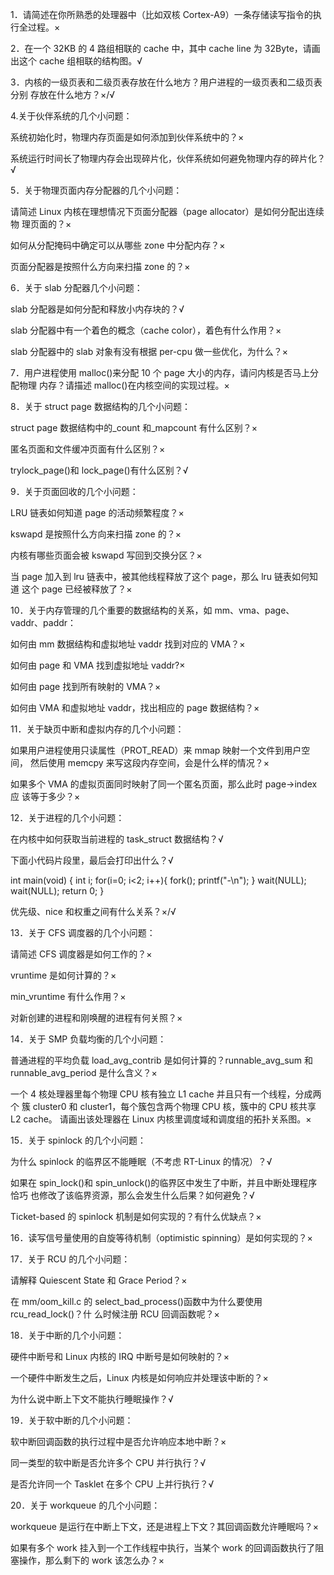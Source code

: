 1．请简述在你所熟悉的处理器中（比如双核 Cortex-A9）一条存储读写指令的执行全过程。×

2．在一个 32KB 的 4 路组相联的 cache 中，其中 cache line 为 32Byte，请画出这个 cache 组相联的结构图。√

3．内核的一级页表和二级页表存放在什么地方？用户进程的一级页表和二级页表分别 存放在什么地方？×/√

4.关于伙伴系统的几个小问题：

系统初始化时，物理内存页面是如何添加到伙伴系统中的？×

系统运行时间长了物理内存会出现碎片化，伙伴系统如何避免物理内存的碎片化？√

5．关于物理页面内存分配器的几个小问题：

请简述 Linux 内核在理想情况下页面分配器（page allocator）是如何分配出连续物 理页面的？×

如何从分配掩码中确定可以从哪些 zone 中分配内存？×

页面分配器是按照什么方向来扫描 zone 的？×

6．关于 slab 分配器几个小问题：

slab 分配器是如何分配和释放小内存块的？√

slab 分配器中有一个着色的概念（cache color），着色有什么作用？×

slab 分配器中的 slab 对象有没有根据 per-cpu 做一些优化，为什么？×

7．用户进程使用 malloc()来分配 10 个 page 大小的内存，请问内核是否马上分配物理 内存？请描述 malloc()在内核空间的实现过程。×

8．关于 struct page 数据结构的几个小问题：

struct page 数据结构中的_count 和_mapcount 有什么区别？×

匿名页面和文件缓冲页面有什么区别？×

trylock_page()和 lock_page()有什么区别？√

9．关于页面回收的几个小问题：

LRU 链表如何知道 page 的活动频繁程度？×

kswapd 是按照什么方向来扫描 zone 的？×

内核有哪些页面会被 kswapd 写回到交换分区？×

当 page 加入到 lru 链表中，被其他线程释放了这个 page，那么 lru 链表如何知道 这个 page 已经被释放了？×

10．关于内存管理的几个重要的数据结构的关系，如 mm、vma、page、vaddr、paddr：

如何由 mm 数据结构和虚拟地址 vaddr 找到对应的 VMA？×

如何由 page 和 VMA 找到虚拟地址 vaddr?×

如何由 page 找到所有映射的 VMA？×

如何由 VMA 和虚拟地址 vaddr，找出相应的 page 数据结构？×

11．关于缺页中断和虚拟内存的几个小问题：

如果用户进程使用只读属性（PROT_READ）来 mmap 映射一个文件到用户空间， 然后使用 memcpy 来写这段内存空间，会是什么样的情况？×

如果多个 VMA 的虚拟页面同时映射了同一个匿名页面，那么此时 page->index 应 该等于多少？×

12．关于进程的几个小问题：

在内核中如何获取当前进程的 task_struct 数据结构？√

下面小代码片段里，最后会打印出什么？√

int main(void) { int i; for(i=0; i<2; i++){ fork(); printf("-\n"); } wait(NULL); wait(NULL); return 0; }

优先级、nice 和权重之间有什么关系？×/√

13．关于 CFS 调度器的几个小问题：

请简述 CFS 调度器是如何工作的？×

vruntime 是如何计算的？×

min_vruntime 有什么作用？×

对新创建的进程和刚唤醒的进程有何关照？×

14．关于 SMP 负载均衡的几个小问题：

普通进程的平均负载 load_avg_contrib 是如何计算的？runnable_avg_sum 和 runnable_avg_period 是什么含义？×

一个 4 核处理器里每个物理 CPU 核有独立 L1 cache 并且只有一个线程，分成两个 簇 cluster0 和 cluster1，每个簇包含两个物理 CPU 核，簇中的 CPU 核共享 L2 cache。 请画出该处理器在 Linux 内核里调度域和调度组的拓扑关系图。×

15．关于 spinlock 的几个小问题：

为什么 spinlock 的临界区不能睡眠（不考虑 RT-Linux 的情况）？√

如果在 spin_lock()和 spin_unlock()的临界区中发生了中断，并且中断处理程序恰巧 也修改了该临界资源，那么会发生什么后果？如何避免？√

Ticket-based 的 spinlock 机制是如何实现的？有什么优缺点？×

16．读写信号量使用的自旋等待机制（optimistic spinning）是如何实现的？×

17．关于 RCU 的几个小问题：

请解释 Quiescent State 和 Grace Period？×

在 mm/oom_kill.c 的 select_bad_process()函数中为什么要使用 rcu_read_lock()？什 么时候注册 RCU 回调函数呢？×

18．关于中断的几个小问题：

硬件中断号和 Linux 内核的 IRQ 中断号是如何映射的？×

一个硬件中断发生之后，Linux 内核是如何响应并处理该中断的？×

为什么说中断上下文不能执行睡眠操作？√

19．关于软中断的几个小问题：

软中断回调函数的执行过程中是否允许响应本地中断？×

同一类型的软中断是否允许多个 CPU 并行执行？√

是否允许同一个 Tasklet 在多个 CPU 上并行执行？√

20．关于 workqueue 的几个小问题：

workqueue 是运行在中断上下文，还是进程上下文？其回调函数允许睡眠吗？×

如果有多个 work 挂入到一个工作线程中执行，当某个 work 的回调函数执行了阻 塞操作，那么剩下的 work 该怎么办？×